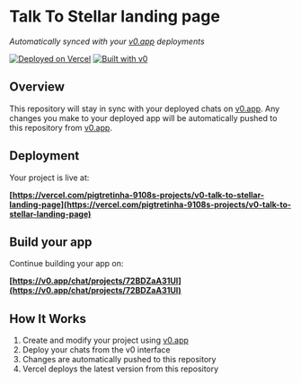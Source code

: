# Talk To Stellar landing page

*Automatically synced with your [v0.app](https://v0.app) deployments*

[![Deployed on Vercel](https://img.shields.io/badge/Deployed%20on-Vercel-black?style=for-the-badge&logo=vercel)](https://vercel.com/pigtretinha-9108s-projects/v0-talk-to-stellar-landing-page)
[![Built with v0](https://img.shields.io/badge/Built%20with-v0.app-black?style=for-the-badge)](https://v0.app/chat/projects/72BDZaA31Ul)

## Overview

This repository will stay in sync with your deployed chats on [v0.app](https://v0.app).
Any changes you make to your deployed app will be automatically pushed to this repository from [v0.app](https://v0.app).

## Deployment

Your project is live at:

**[https://vercel.com/pigtretinha-9108s-projects/v0-talk-to-stellar-landing-page](https://vercel.com/pigtretinha-9108s-projects/v0-talk-to-stellar-landing-page)**

## Build your app

Continue building your app on:

**[https://v0.app/chat/projects/72BDZaA31Ul](https://v0.app/chat/projects/72BDZaA31Ul)**

## How It Works

1. Create and modify your project using [v0.app](https://v0.app)
2. Deploy your chats from the v0 interface
3. Changes are automatically pushed to this repository
4. Vercel deploys the latest version from this repository
